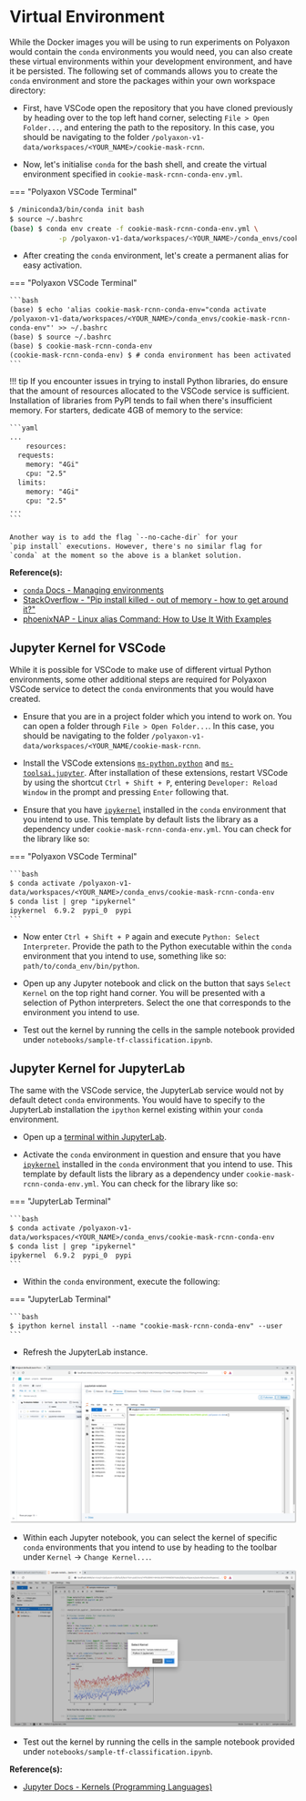 # Virtual Environment

While the Docker images you will be using to run experiments on Polyaxon
would contain the `conda` environments you would need, you can
also create
these virtual environments within your development environment, and have
it be persisted. The following set of commands allows you to create the
`conda` environment and store the packages within your own workspace
directory:

- First, have VSCode open the repository that you have cloned
  previously by heading over to the top left hand corner, selecting
  `File > Open Folder...`, and entering the path to the repository.
  In this case, you should be navigating to the folder
  `/polyaxon-v1-data/workspaces/<YOUR_NAME>/cookie-mask-rcnn`.

- Now, let's initialise `conda` for the bash shell, and create
  the virtual environment specified in
  `cookie-mask-rcnn-conda-env.yml`.

=== "Polyaxon VSCode Terminal"

```bash
$ /miniconda3/bin/conda init bash
$ source ~/.bashrc
(base) $ conda env create -f cookie-mask-rcnn-conda-env.yml \
            -p /polyaxon-v1-data/workspaces/<YOUR_NAME>/conda_envs/cookie-mask-rcnn-conda-env
```

- After creating the `conda` environment, let's create a permanent
  alias for easy activation.

=== "Polyaxon VSCode Terminal"

    ```bash
    (base) $ echo 'alias cookie-mask-rcnn-conda-env="conda activate /polyaxon-v1-data/workspaces/<YOUR_NAME>/conda_envs/cookie-mask-rcnn-conda-env"' >> ~/.bashrc
    (base) $ source ~/.bashrc
    (base) $ cookie-mask-rcnn-conda-env
    (cookie-mask-rcnn-conda-env) $ # conda environment has been activated
    ```

!!! tip
    If you encounter issues in trying to install Python libraries,
    do ensure that the amount of resources allocated to the VSCode
    service is sufficient. Installation of libraries from PyPI tends
    to fail when there's insufficient memory. For starters, dedicate
    4GB of memory to the service:

    ```yaml
    ...
        resources:
      requests:
        memory: "4Gi"
        cpu: "2.5"
      limits:
        memory: "4Gi"
        cpu: "2.5"
    ...
    ```

    Another way is to add the flag `--no-cache-dir` for your
    `pip install` executions. However, there's no similar flag for
    `conda` at the moment so the above is a blanket solution.

__Reference(s):__

- [`conda` Docs - Managing environments](https://docs.conda.io/projects/conda/en/latest/user-guide/tasks/manage-environments.html#creating-an-environment-from-an-environment-yml-file)
- [StackOverflow - "Pip install killed - out of memory - how to get around it?"](https://stackoverflow.com/questions/57058641/pip-install-killed-out-of-memory-how-to-get-around-it)
- [phoenixNAP - Linux alias Command: How to Use It With Examples](https://phoenixnap.com/kb/linux-alias-command#:~:text=In%20Linux%2C%20an%20alias%20is,and%20avoiding%20potential%20spelling%20errors.)

## Jupyter Kernel for VSCode

While it is possible for VSCode to make use of different virtual Python
environments, some other additional steps are required for Polyaxon
VSCode service to detect the `conda` environments that you would have
created.

- Ensure that you are in a project folder which you intend to work
  on. You can open a folder through `File > Open Folder...`.
  In this case, you should be navigating to the folder
  `/polyaxon-v1-data/workspaces/<YOUR_NAME/cookie-mask-rcnn`.

- Install the VSCode extensions
  [`ms-python.python`](https://marketplace.visualstudio.com/items?itemName=ms-python.python)
  and
  [`ms-toolsai.jupyter`](https://marketplace.visualstudio.com/items?itemName=ms-toolsai.jupyter).
  After installation of these extensions, restart VSCode by using
  the shortcut `Ctrl + Shift + P`, entering `Developer: Reload Window` in the
  prompt and pressing `Enter` following that.

- Ensure that you have
  [`ipykernel`](https://ipython.readthedocs.io/en/stable/install/kernel_install.html)
  installed in the `conda` environment that you intend to use.
  This template by default lists the library as a dependency under
  `cookie-mask-rcnn-conda-env.yml`. You can check for the
  library like so:

=== "Polyaxon VSCode Terminal"

    ```bash
    $ conda activate /polyaxon-v1-data/workspaces/<YOUR_NAME>/conda_envs/cookie-mask-rcnn-conda-env
    $ conda list | grep "ipykernel"
    ipykernel  6.9.2  pypi_0  pypi
    ```

- Now enter `Ctrl + Shift + P` again and execute `Python: Select Interpreter`.
  Provide the path to the Python executable within the `conda`
  environment that you intend to use, something like so:
  `path/to/conda_env/bin/python`.

- Open up any Jupyter notebook and click on the button that says
  `Select Kernel` on the top right hand corner. You will be presented
  with a selection of Python interpreters. Select the one that
  corresponds to the environment you intend to use.

- Test out the kernel by running the cells in the sample notebook
  provided under `notebooks/sample-tf-classification.ipynb`.

## Jupyter Kernel for JupyterLab

The same with the VSCode service, the JupyterLab service
would not by default detect `conda` environments. You would have to
specify to the JupyterLab installation the `ipython` kernel existing
within your `conda` environment.

- Open up a
  [terminal within JupyterLab](https://jupyterlab.readthedocs.io/en/stable/user/terminal.html).

- Activate the `conda` environment in question and ensure that you have
  [`ipykernel`](https://ipython.readthedocs.io/en/stable/install/kernel_install.html)
  installed in the `conda` environment that you intend to use.
  This template by default lists the library as a dependency under
  `cookie-mask-rcnn-conda-env.yml`. You can check for the
  library like so:

=== "JupyterLab Terminal"

    ```bash
    $ conda activate /polyaxon-v1-data/workspaces/<YOUR_NAME>/conda_envs/cookie-mask-rcnn-conda-env
    $ conda list | grep "ipykernel"
    ipykernel  6.9.2  pypi_0  pypi
    ```

- Within the `conda` environment, execute the following:

=== "JupyterLab Terminal"

    ```bash
    $ ipython kernel install --name "cookie-mask-rcnn-conda-env" --user
    ```

- Refresh the JupyterLab instance.

![Polyaxon v1- JupyterLab Service Interface Refresh](../assets/screenshots/polyaxon-v1-jupyter-service-refresh.png)

- Within each Jupyter notebook, you can select the kernel of
  specific `conda` environments that you intend to use by heading to
  the toolbar under
  `Kernel` -> `Change Kernel...`.

![Polyaxon v1- JupyterLab Service Interface Change Kernel](../assets/screenshots/polyaxon-v1-jupyter-service-change-kernel.png)

- Test out the kernel by running the cells in the sample notebook
  provided under `notebooks/sample-tf-classification.ipynb`.

__Reference(s):__

- [Jupyter Docs - Kernels (Programming Languages)](https://docs.jupyter.org/en/latest/projects/kernels.html)
